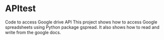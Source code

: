 # APItest
Code to access Google drive API
This project shows how to access Google spreadsheets using Python package gspread. It also shows how to read and write from the google docs.
